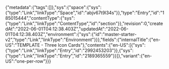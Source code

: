 {"metadata":{"tags":[]},"sys":{"space":{"sys":{"type":"Link","linkType":"Space","id":"abjv67t9l34s"}},"type":"Entry","id":"185015444","contentType":{"sys":{"type":"Link","linkType":"ContentType","id":"section"}},"revision":0,"createdAt":"2022-06-01T04:12:38.403Z","updatedAt":"2022-06-01T04:12:38.403Z","environment":{"sys":{"id":"master-starter-v2","type":"Link","linkType":"Environment"}}},"fields":{"internalTitle":{"en-US":"TEMPLATE - Three Icon Cards"},"contents":{"en-US":[{"sys":{"type":"Link","linkType":"Entry","id":"2992453203"}},{"sys":{"type":"Link","linkType":"Entry","id":"2189365559"}}]},"variant":{"en-US":"one-per-row"}}}